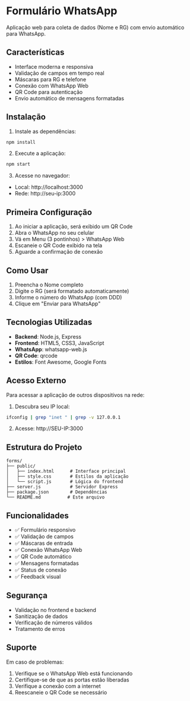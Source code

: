 # Formulário WhatsApp

Aplicação web para coleta de dados (Nome e RG) com envio automático para WhatsApp.

## Características

- Interface moderna e responsiva
- Validação de campos em tempo real
- Máscaras para RG e telefone
- Conexão com WhatsApp Web
- QR Code para autenticação
- Envio automático de mensagens formatadas

## Instalação

1. Instale as dependências:
```bash
npm install
```

2. Execute a aplicação:
```bash
npm start
```

3. Acesse no navegador:
- Local: http://localhost:3000
- Rede: http://seu-ip:3000

## Primeira Configuração

1. Ao iniciar a aplicação, será exibido um QR Code
2. Abra o WhatsApp no seu celular
3. Vá em Menu (3 pontinhos) > WhatsApp Web
4. Escaneie o QR Code exibido na tela
5. Aguarde a confirmação de conexão

## Como Usar

1. Preencha o Nome completo
2. Digite o RG (será formatado automaticamente)
3. Informe o número do WhatsApp (com DDD)
4. Clique em "Enviar para WhatsApp"

## Tecnologias Utilizadas

- **Backend**: Node.js, Express
- **Frontend**: HTML5, CSS3, JavaScript
- **WhatsApp**: whatsapp-web.js
- **QR Code**: qrcode
- **Estilos**: Font Awesome, Google Fonts

## Acesso Externo

Para acessar a aplicação de outros dispositivos na rede:

1. Descubra seu IP local:
```bash
ifconfig | grep "inet " | grep -v 127.0.0.1
```

2. Acesse: http://SEU-IP:3000

## Estrutura do Projeto

```
forms/
├── public/
│   ├── index.html      # Interface principal
│   ├── style.css       # Estilos da aplicação
│   └── script.js       # Lógica do frontend
├── server.js           # Servidor Express
├── package.json        # Dependências
└── README.md          # Este arquivo
```

## Funcionalidades

- ✅ Formulário responsivo
- ✅ Validação de campos
- ✅ Máscaras de entrada
- ✅ Conexão WhatsApp Web
- ✅ QR Code automático
- ✅ Mensagens formatadas
- ✅ Status de conexão
- ✅ Feedback visual

## Segurança

- Validação no frontend e backend
- Sanitização de dados
- Verificação de números válidos
- Tratamento de erros

## Suporte

Em caso de problemas:
1. Verifique se o WhatsApp Web está funcionando
2. Certifique-se de que as portas estão liberadas
3. Verifique a conexão com a internet
4. Reescaneie o QR Code se necessário
